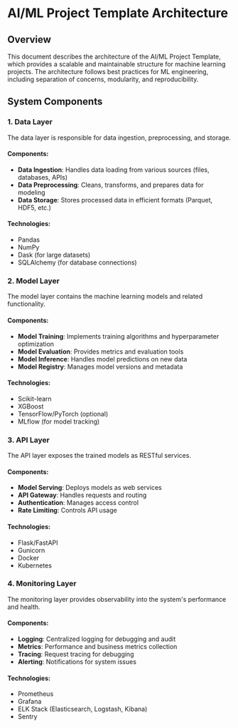 # AI/ML Project Template Architecture

## Overview

This document describes the architecture of the AI/ML Project Template, which provides a scalable and maintainable structure for machine learning projects. The architecture follows best practices for ML engineering, including separation of concerns, modularity, and reproducibility.

## System Components

### 1. Data Layer

The data layer is responsible for data ingestion, preprocessing, and storage.

#### Components:
- **Data Ingestion**: Handles data loading from various sources (files, databases, APIs)
- **Data Preprocessing**: Cleans, transforms, and prepares data for modeling
- **Data Storage**: Stores processed data in efficient formats (Parquet, HDF5, etc.)

#### Technologies:
- Pandas
- NumPy
- Dask (for large datasets)
- SQLAlchemy (for database connections)

### 2. Model Layer

The model layer contains the machine learning models and related functionality.

#### Components:
- **Model Training**: Implements training algorithms and hyperparameter optimization
- **Model Evaluation**: Provides metrics and evaluation tools
- **Model Inference**: Handles model predictions on new data
- **Model Registry**: Manages model versions and metadata

#### Technologies:
- Scikit-learn
- XGBoost
- TensorFlow/PyTorch (optional)
- MLflow (for model tracking)

### 3. API Layer

The API layer exposes the trained models as RESTful services.

#### Components:
- **Model Serving**: Deploys models as web services
- **API Gateway**: Handles requests and routing
- **Authentication**: Manages access control
- **Rate Limiting**: Controls API usage

#### Technologies:
- Flask/FastAPI
- Gunicorn
- Docker
- Kubernetes

### 4. Monitoring Layer

The monitoring layer provides observability into the system's performance and health.

#### Components:
- **Logging**: Centralized logging for debugging and audit
- **Metrics**: Performance and business metrics collection
- **Tracing**: Request tracing for debugging
- **Alerting**: Notifications for system issues

#### Technologies:
- Prometheus
- Grafana
- ELK Stack (Elasticsearch, Logstash, Kibana)
- Sentry